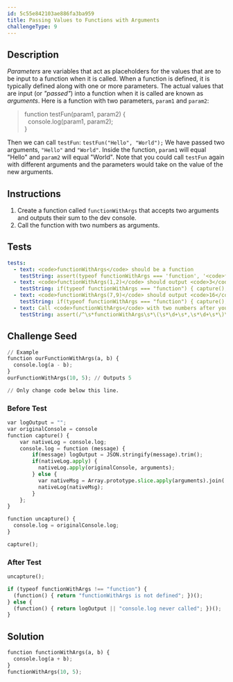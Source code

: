 ```yaml
---
id: 5c55e842103ae886fa3ba959
title: Passing Values to Functions with Arguments
challengeType: 9
---
```


## Description
<section id='description'>
<dfn>Parameters</dfn> are variables that act as placeholders for the values that are to be input to a function when it is called. When a function is defined, it is typically defined along with one or more parameters. The actual values that are input (or <dfn>"passed"</dfn>) into a function when it is called are known as <dfn>arguments</dfn>.
Here is a function with two parameters, <code>param1</code> and <code>param2</code>:
<blockquote>function testFun(param1, param2) {<br>&nbsp;&nbsp;console.log(param1, param2);<br>}</blockquote>
Then we can call <code>testFun</code>:
<code>testFun("Hello", "World");</code>
We have passed two arguments, <code>"Hello"</code> and <code>"World"</code>. Inside the function, <code>param1</code> will equal "Hello" and <code>param2</code> will equal "World". Note that you could call <code>testFun</code> again with different arguments and the parameters would take on the value of the new arguments.
</section>

## Instructions
<section id='instructions'>
<ol><li>Create a function called <code>functionWithArgs</code> that accepts two arguments and outputs their sum to the dev console.</li><li>Call the function with two numbers as arguments.</li></ol>
</section>

## Tests
<section id='tests'>

```yml
tests:
  - text: <code>functionWithArgs</code> should be a function
    testString: assert(typeof functionWithArgs === 'function', '<code>functionWithArgs</code> should be a function');
  - text: <code>functionWithArgs(1,2)</code> should output <code>3</code>
    testString: if(typeof functionWithArgs === "function") { capture(); functionWithArgs(1,2); uncapture(); } assert(logOutput == 3, '<code>functionWithArgs(1,2)</code> should output <code>3</code>');
  - text: <code>functionWithArgs(7,9)</code> should output <code>16</code>
    testString: if(typeof functionWithArgs === "function") { capture(); functionWithArgs(7,9); uncapture(); } assert(logOutput == 16, '<code>functionWithArgs(7,9)</code> should output <code>16</code>');
  - text: Call <code>functionWithArgs</code> with two numbers after you define it.
    testString: assert(/^\s*functionWithArgs\s*\(\s*\d+\s*,\s*\d+\s*\)\s*;/m.test(code), 'Call <code>functionWithArgs</code> with two numbers after you define it.');

```

</section>

## Challenge Seed
<section id='challengeSeed'>

<div id='py-seed'>

```python
// Example
function ourFunctionWithArgs(a, b) {
  console.log(a - b);
}
ourFunctionWithArgs(10, 5); // Outputs 5

// Only change code below this line.


```

</div>

### Before Test
<div id='js-setup'>

```python
var logOutput = "";
var originalConsole = console
function capture() {
    var nativeLog = console.log;
    console.log = function (message) {
        if(message) logOutput = JSON.stringify(message).trim();
        if(nativeLog.apply) {
          nativeLog.apply(originalConsole, arguments);
        } else {
          var nativeMsg = Array.prototype.slice.apply(arguments).join(' ');
          nativeLog(nativeMsg);
        }
    };
}

function uncapture() {
  console.log = originalConsole.log;
}

capture();
```

</div>

### After Test
<div id='js-teardown'>

```python
uncapture();

if (typeof functionWithArgs !== "function") { 
  (function() { return "functionWithArgs is not defined"; })();
} else {
  (function() { return logOutput || "console.log never called"; })();
}
```

</div>

</section>

## Solution
<section id='solution'>


```python
function functionWithArgs(a, b) {
  console.log(a + b);
}
functionWithArgs(10, 5);
```

</section>
